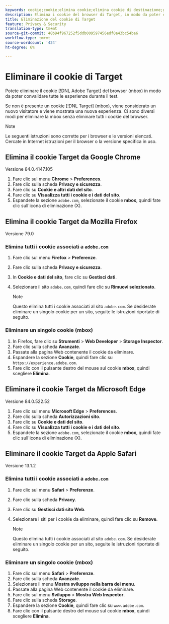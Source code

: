 ```yaml
---
keywords: cookie;cookie;elimina cookie;elimina cookie di destinazione;google chrome;chrome;mozilla firefox;firefox;microsoft edge;safari
description: Elimina i cookie del browser di Target, in modo da poter convalidare tutte le esperienze.
title: Eliminazione del cookie di Target
feature: Privacy & Security
translation-type: tm+mt
source-git-commit: 48b94f967252f5ddb009597456edf0a43bc54ba6
workflow-type: tm+mt
source-wordcount: '424'
ht-degree: 6%

---
```



# Eliminare il cookie di Target

Potete eliminare il cookie [!DNL Adobe Target] del browser (mbox) in modo da poter convalidare tutte le esperienze durante il test.

Se non è presente un cookie [!DNL Target] (mbox), viene considerato un nuovo visitatore e viene mostrata una nuova esperienza. Ci sono diversi modi per eliminare la mbox senza eliminare tutti i cookie del browser.

>[!NOTE]
>
>Le seguenti istruzioni sono corrette per i browser e le versioni elencati. Cercate in Internet istruzioni per il browser o la versione specifica in uso.

## Elimina il cookie Target da Google Chrome

Versione 84.0.4147.105

1. Fare clic sul menu **Chrome** > **Preferences**.
1. Fare clic sulla scheda **Privacy e sicurezza**.
1. Fare clic su **Cookie e altri dati del sito**.
1. Fare clic su **Visualizza tutti i cookie e i dati del sito**.
1. Espandete la sezione `adobe.com`, selezionate il cookie **mbox**, quindi fate clic sull&#39;icona di eliminazione (X).

## Elimina il cookie Target da Mozilla Firefox

Versione 79.0

### Elimina tutti i cookie associati a `adobe.com`

1. Fare clic sul menu **Firefox** > **Preferenze**.
1. Fare clic sulla scheda **Privacy e sicurezza**.
1. In **Cookie e dati del sito**, fare clic su **Gestisci dati**.
1. Selezionare il sito `adobe.com`, quindi fare clic su **Rimuovi selezionato**.

   >[!NOTE]
   >
   >Questo elimina tutti i cookie associati al sito `adobe.com`. Se desiderate eliminare un singolo cookie per un sito, seguite le istruzioni riportate di seguito.

### Eliminare un singolo cookie (mbox)

1. In Firefox, fare clic su **Strumenti** > **Web Developer** > **Storage Inspector**.
1. Fare clic sulla scheda **Avanzate**.
1. Passate alla pagina Web contenente il cookie da eliminare.
1. Espandere la sezione **Cookie**, quindi fare clic su `https://experience.adobe.com`.
1. Fare clic con il pulsante destro del mouse sul cookie **mbox**, quindi scegliere **Elimina**.

## Eliminare il cookie Target da Microsoft Edge

Versione 84.0.522.52

1. Fare clic sul menu **Microsoft Edge** > **Preferences**.
1. Fare clic sulla scheda **Autorizzazioni sito**.
1. Fare clic su **Cookie e dati del sito**.
1. Fare clic su **Visualizza tutti i cookie e i dati del sito**.
1. Espandete la sezione `adobe.com`, selezionate il cookie **mbox**, quindi fate clic sull&#39;icona di eliminazione (X).

## Eliminare il cookie Target da Apple Safari

Versione 13.1.2

### Elimina tutti i cookie associati a `adobe.com`

1. Fare clic sul menu **Safari** > **Preferenze**.
1. Fare clic sulla scheda **Privacy**.
1. Fare clic su **Gestisci dati sito Web**.
1. Selezionare i siti per i cookie da eliminare, quindi fare clic su **Remove**.

   >[!NOTE]
   >
   >Questo elimina tutti i cookie associati al sito `adobe.com`. Se desiderate eliminare un singolo cookie per un sito, seguite le istruzioni riportate di seguito.

### Eliminare un singolo cookie (mbox)

1. Fare clic sul menu **Safari** > **Preferenze**.
1. Fare clic sulla scheda **Avanzate**.
1. Selezionare il menu **Mostra sviluppo nella barra dei menu**.
1. Passate alla pagina Web contenente il cookie da eliminare.
1. Fare clic sul menu **Sviluppo** > **Mostra Web Inspector**.
1. Fare clic sulla scheda **Storage**.
1. Espandere la sezione **Cookie**, quindi fare clic su `www.adobe.com`.
1. Fare clic con il pulsante destro del mouse sul cookie **mbox**, quindi scegliere **Elimina**.
